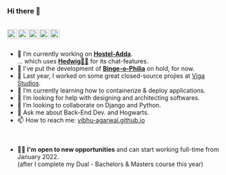 ### Hi there 👋

<br/>

<a href="https://pypi.org/user/potterhead_vibhu/">
  <img align="left" alt="Vibhu on PyPI" width="22px" src="https://cdn.jsdelivr.net/npm/simple-icons@v3/icons/python.svg" />
</a>  <a href="https://play.google.com/store/apps/developer?id=Vibhu+Agarwal">
  <img align="left" alt="Vibhu on Playstore" width="22px" src="https://cdn.jsdelivr.net/npm/simple-icons@v3/icons/android.svg" />
</a>  <a href="https://in.linkedin.com/in/vibhu4agarwal">
  <img align="left" alt="Vibhu's LinkedIn" width="22px" src="https://cdn.jsdelivr.net/npm/simple-icons@v3/icons/linkedin.svg" />
</a>   <a href="https://vibhu-agarwal.blogspot.com/">
  <img align="left" alt="Vibhu Blogs" width="22px" src="https://cdn.jsdelivr.net/npm/simple-icons@v3/icons/blogger.svg" />
</a>  <a href="https://t.me/vibhu4agarwal">
  <img align="left" alt="Vibhu's Telegram" width="22px" src="https://cdn.jsdelivr.net/npm/simple-icons@v3/icons/telegram.svg" />
</a>

<br/>
<br/>

- 🔭 I’m currently working on **[Hostel-Adda](https://play.google.com/store/apps/details?id=com.vibhu4agarwal.Hostel_Adda)**.  
... which uses **[Hedwig🦉💬](https://github.com/shawarmaKoders/Hedwig)** for its chat-features.
- 📅 I've put the development of **[Binge-o-Philia](https://play.google.com/store/apps/details?id=com.vibhu4agarwal.Binge_o_Philia)** on hold, for now.
- 💼 Last year, I worked on some great closed-source projies at [Viga Studios](https://github.com/Viga-Entertainment-Technology/).
- 🌱 I’m currently learning how to containerize & deploy applications.
- 🤔 I’m looking for help with designing and architecting softwares.
- 👯 I’m looking to collaborate on Django and Python.
- 💬 Ask me about Back-End Dev. and Hogwarts.
- 📫 How to reach me: [vibhu-agarwal.github.io](https://vibhu-agarwal.github.io/)

<br/>

- 👨‍💻 **I'm open to new opportunities** and can start working full-time from January 2022.  
  (after I complete my Dual - Bachelors & Masters course this year)
<!--- 😄 Pronouns: ...-->
<!--- ⚡ Fun fact: ... ...-->

<!--![My github stats](https://github-readme-stats.vercel.app/api?username=Vibhu-Agarwal&show_icons=true&hide_border=true&hide=["stars"])-->

